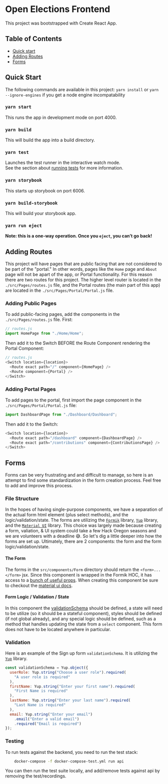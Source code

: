# Open Elections Frontend

This project was bootstrapped with Create React App.

## Table of Contents

- [Quick start](#quick-start)
- [Adding Routes](#adding-routes)
- [Forms](#forms)

## Quick Start

The following commands are available in this project:
`yarn install` or `yarn --ignore-engines` if you get a node engine incompatability

### `yarn start`

This runs the app in development mode on port 4000.

### `yarn build`

This will build the app into a build directory.

### `yarn test`

Launches the test runner in the interactive watch mode.<br>
See the section about [running tests](#running-tests) for more information.

### `yarn storybook`

This starts up storybook on port 6006.

### `yarn build-storybook`

This will build your storybook app.

### `yarn run eject`

**Note: this is a one-way operation. Once you `eject`, you can’t go back!**

## Adding Routes

This project will have pages that are public facing that are not considered to be part of the "portal." In other words, pages like the `Home` page and `About` page will not be apart of the app, or Portal functionality. For this reason there are two routes for this project. The higher level router is located in the `./src/Pages/routes.js` file, and the Portal routes (the main part of this app) are located in the `./src/Pages/Portal/Portal.js` file.

### Adding Public Pages

To add public-facing pages, add the components in the `./src/Pages/routes.js` file. First:

```js
// routes.js
import HomePage from "./Home/Home";
```

Then add it to the Switch BEFORE the Route Component rendering the Portal Component:

```js
// routes.js
<Switch location={location}>
  <Route exact path="/" component={HomePage} />
  <Route component={Portal} />
</Switch>
```

### Adding Portal Pages

To add pages to the portal, first import the page component in the `./src/Pages/Portal/Portal.js` file:

```js
import DashboardPage from "./Dashboard/Dashboard";
```

Then add it to the Switch:

```js
<Switch location={location}>
  <Route exact path="/dashboard" component={DashboardPage} />
  <Route exact path="/contributions" component={ContributionsPage} />
</Switch>
```

## Forms

Forms can be very frustrating and and difficult to manage, so here is an attempt to find some standardization in the form creation process. Feel free to add and improve this process.

### File Structure

In the hopes of having single-purpose components, we have a separation of the actual form html element (plus select methods), and the logic/validation/state. The forms are utilizing the [`Formik`](https://jaredpalmer.com/formik/) library, [`Yup`](https://github.com/jquense/yup) library, and the [`Material UI`](https://material-ui.com) library. This choice was largely made because creating a form, valiation, & UI system could take a few Hack Oregon seasons and we are volunteers with a deadline 😅. So let's dig a little deeper into how the forms are set up. Ultimately, there are 2 components: the form and the form logic/validation/state.

#### The Form

The forms in the `src/components/Form` directory should return the `<form>...</form>` jsx. Since this component is wrapped in the Formik HOC, it has access to a [bunch of useful props](https://jaredpalmer.com/formik/docs/api/formik#props). When creating this component be sure to checkout the [material ui docs](https://material-ui.com).

#### Form Logic / Validation / State

In this component the [validationSchema]() should be defined, a state will need to be utilize (so it should be a stateful component), styles should be defined (if not global already), and any special logic should be defined, such as a method that handles updating the state from a `select` component. This form does not have to be located anywhere in particular.

### Validation

Here is an example of the Sign up form `validationSchema`. It is utilizing the [`Yup`](https://github.com/jquense/yup) library.

```js
const validationSchema = Yup.object({
  userRole: Yup.string("Choose a user role").required(
    "A user role is required"
  ),
  firstName: Yup.string("Enter your first name").required(
    "First Name is required"
  ),
  lastName: Yup.string("Enter your last name").required(
    "Last Name is required"
  ),
  email: Yup.string("Enter your email")
    .email("Enter a valid email")
    .required("Email is required")
});
```

### Testing

To run tests against the backend, you need to run the test stack:

```bash
    docker-compose -f docker-compose-test.yml run api

```

You can then run the test suite locally, and add/remove tests against api by removing the test/recordings.
